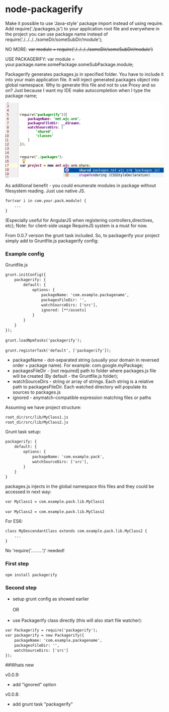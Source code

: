 # node-packagerify
Make it possible to use 'Java-style' package import instead of using require. Add require('./packages.js') to your application root file and everywhere in the project you can use package name instead of require('./../../../someDir/someSubDir/module');

NO MORE:
~~var module = require('./../../../someDir/someSubDir/module')~~

USE PACKAGERIFY:
var module = your.package.name.somePackage.someSubPackage.module;

Packagerify generates packages.js in specified folder. You have to include it into your main application file. It will inject generated packages object into global namespace.
Why to generate this file and not to use Proxy and so on? Just because I want my IDE make autocompletion when I type the package name;

![IDE autocomplete](https://raw.githubusercontent.com/statyan/node-packagerify/master/ide-autocompletion.png)

As additional benefit - you could enumerate modules in package without filesystem reading. Just use native JS.
```
for(var i in com.your.pack.module) {
    ...
}
```
(Especially useful for AngularJS when registering controllers,directives, etc);
Note: for client-side usage RequireJS system is a must for now.

From 0.0.7 version the grunt task included. So, to packagerify your project simply add to Gruntfile.js packagerify config:

### Example config
Gruntfile.js
```
grunt.initConfig({
    packagerify: {
        default: {
            options: {
                packageName: 'com.example.packagename',
                packagesFileDir: '',
                watchSourceDirs: ['src'],
                ignored: [**/assets]
            }
        }
    }
});

grunt.loadNpmTasks('packagerify');

grunt.registerTask('default', ['packagerify']);

```
- packageName - dot-separated string (usually your domain in reversed order + package name). For example: com.google.myPackage;
- packagesFileDir - [not required] path to folder where packages.js file will be created (By default - the Gruntfile.js folder);
- watchSourceDirs - string or array of strings. Each string is a relative path to packagesFileDir. Each watched directory will populate its sources to packages.js
- ignored - anymatch-compatible expression matching files or paths

Assuming we have project structure:
```
root_dir/src/lib/MyClass1.js
root_dir/src/lib/MyClass2.js
```
Grunt task setup:
```
packagerify: {
    default: {
        options: {
            packageName: 'com.example.pack',
            watchSourceDirs: ['src'],
        }
    }
}
```

packages.js injects in the global namespace this files and they could be accessed in next way:
```
var MyClass1 = com.example.pack.lib.MyClass1

var MyClass2 = com.example.pack.lib.MyClass2
```
 For ES6:
```
class MyDescendantClass extends com.example.pack.lib.MyClass2 {
    ...
}
```

No 'require('.........')' needed!

### First step
`npm install packagerify`

### Second step
- setup grunt config as showed earlier<br><br>
OR<br><br>
- use Packagerify class directly (this will also start file watcher):
```
var Packagerify = require('packagerify');
var packagerify = new Packagerify({
    packageName: 'com.example.packagename',
    packagesFileDir: '',
    watchSourceDirs: ['src']
});
```

##Whats new

v0.0.9:
- add "ignored" option

v0.0.8:
- add grunt task "packagerify"

